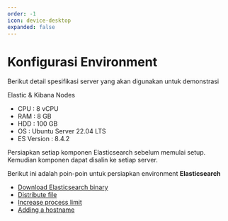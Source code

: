```yaml
---
order: -1
icon: device-desktop
expanded: false
---
```


# Konfigurasi Environment

Berikut detail spesifikasi server yang akan digunakan untuk demonstrasi

Elastic & Kibana Nodes
-	CPU	: 8 vCPU
-	RAM	: 8 GB
-	HDD	: 100 GB
-	OS	: Ubuntu Server 22.04 LTS
-	ES Version	: 8.4.2

Persiapkan setiap komponen Elasticsearch sebelum memulai setup. Kemudian komponen dapat disalin ke setiap server.

Berikut ini adalah poin-poin untuk persiapkan environment **Elasticsearch**

- [Download Elasticsearch binary](1.md)
- [Distribute file](2.md)
- [Increase process limit](3.md)
- [Adding a hostname](4.md)
